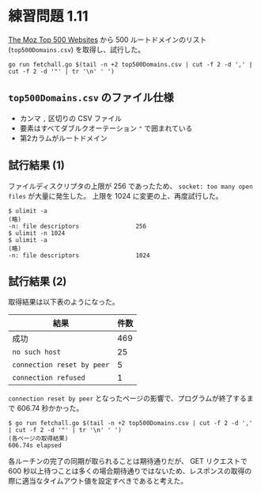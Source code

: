 # 練習問題 1.11
[The Moz Top 500 Websites](https://moz.com/top500) から 500 ルートドメインのリスト (`top500Domains.csv`) を取得し、試行した。

```shell
go run fetchall.go $(tail -n +2 top500Domains.csv | cut -f 2 -d ',' | cut -f 2 -d '"' | tr '\n' ' ')
```

## `top500Domains.csv` のファイル仕様
* カンマ `,` 区切りの CSV ファイル
* 要素はすべてダブルクオーテーション `"` で囲まれている
* 第2カラムがルートドメイン

## 試行結果 (1)
ファイルディスクリプタの上限が 256 であったため、 `socket: too many open files` が大量に発生した。
上限を 1024 に変更の上、再度試行した。

```shell
$ ulimit -a
(略)
-n: file descriptors                256
$ ulimit -n 1024
$ ulimit -a
(略)
-n: file descriptors                1024
```

## 試行結果 (2)

取得結果は以下表のようになった。

| 結果                       | 件数 |
|----------------------------|------|
| 成功                       | 469  |
| `no such host`             | 25   |
| `connection reset by peer` | 5    |
| `connection refused`       | 1    |

`connection reset by peer` となったページの影響で、プログラムが終了するまで 606.74 秒かかった。

```shell
$ go run fetchall.go $(tail -n +2 top500Domains.csv | cut -f 2 -d ',' | cut -f 2 -d '"' | tr '\n' ' ')
(各ページの取得結果)
606.74s elapsed
```

各ルーチンの完了の同期が取られることは期待通りだが、 GET リクエストで 600 秒以上待つことは多くの場合期待通りではないため、レスポンスの取得の際に適当なタイムアウト値を設定すべきであると考えた。
